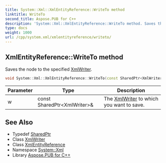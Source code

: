 ```yaml
---
title: System::Xml::XmlEntityReference::WriteTo method
linktitle: WriteTo
second_title: Aspose.PUB for C++
description: 'System::Xml::XmlEntityReference::WriteTo method. Saves the node to the specified XmlWriter in C++.'
type: docs
weight: 1000
url: /cpp/system.xml/xmlentityreference/writeto/
---
```

## XmlEntityReference::WriteTo method


Saves the node to the specified [XmlWriter](../../xmlwriter/).

```cpp
void System::Xml::XmlEntityReference::WriteTo(const SharedPtr<XmlWriter> &w) override
```


| Parameter | Type | Description |
| --- | --- | --- |
| w | const SharedPtr\<XmlWriter\>\& | The [XmlWriter](../../xmlwriter/) to which you want to save. |

## See Also

* Typedef [SharedPtr](../../../system/sharedptr/)
* Class [XmlWriter](../../xmlwriter/)
* Class [XmlEntityReference](../)
* Namespace [System::Xml](../../)
* Library [Aspose.PUB for C++](../../../)
